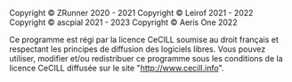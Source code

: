 Copyright © ZRunner 2020 - 2021
Copyright © Leirof 2021 - 2022
Copyright © ascpial 2021 - 2023
Copyright © Aeris One 2022

Ce programme est régi par la licence CeCILL soumise au droit français et
respectant les principes de diffusion des logiciels libres. Vous pouvez
utiliser, modifier et/ou redistribuer ce programme sous les conditions
de la licence CeCILL diffusée sur le site "http://www.cecill.info".
